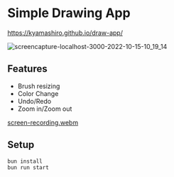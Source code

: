 # Simple Drawing App

https://kyamashiro.github.io/draw-app/

![screencapture-localhost-3000-2022-10-15-10_19_14](https://user-images.githubusercontent.com/36433535/195964291-25f6f153-9acd-435e-b000-3423831ed336.png)

## Features

* Brush resizing
* Color Change
* Undo/Redo
* Zoom in/Zoom out

[screen-recording.webm](https://user-images.githubusercontent.com/36433535/195965074-09a175d7-9e40-44f5-b9cb-1827f78b0a20.webm)


## Setup
```sh
bun install
bun run start
```
